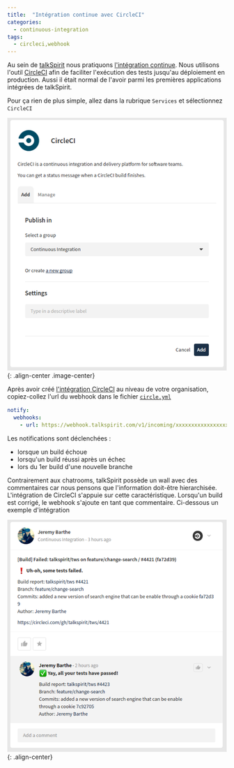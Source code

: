 ```yaml
---
title:  "Intégration continue avec CircleCI"
categories:
  - continuous-integration
tags:
  - circleci,webhook
---
```


Au sein de [talkSpirit](https://www.talkspirit.com/) nous pratiquons [l'intégration continue](https://fr.wikipedia.org/wiki/Int%C3%A9gration_continue). Nous utilisons l'outil [CircleCI](https://circleci.com/) afin de faciliter l'exécution des tests jusqu'au déploiement en production. Aussi il était normal de l'avoir parmi les premières applications intégrées de talkSpirit.

Pour ça rien de plus simple, allez dans la rubrique `Services` et sélectionnez `CircleCI`

![](/images/posts/circleci-configuration.png){: .align-center .image-center}

Après avoir créé [l'intégration CircleCI](/docs/create-incoming-webhook/) au niveau de votre organisation, copiez-collez l'url du webhook dans le fichier [`circle.yml`](https://circleci.com/docs/configuration/#notify)

```yaml
notify:
  webhooks:
    - url: https://webhook.talkspirit.com/v1/incoming/xxxxxxxxxxxxxxxxxxxxxxxxxxxxxxxxxxxxx
```

Les notifications sont déclenchées :

 - lorsque un build échoue
 - lorsqu'un build réussi après un échec
 - lors du 1er build d'une nouvelle branche

Contrairement aux chatrooms, talkSpirit possède un wall avec des commentaires car nous pensons que l'information doit-être hierarchisée. L'intégration de CircleCI s'appuie sur cette caractéristique. Lorsqu'un build est corrigé, le webhook s'ajoute en tant que commentaire. Ci-dessous un exemple d'intégration


![](/images/posts/circleci.png){: .align-center}
